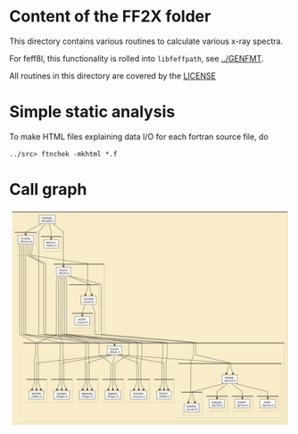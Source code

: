 
# Content of the FF2X folder

This directory contains various routines to calculate 
various x-ray spectra.

For feff8l, this functionality is rolled into `libfeffpath`, see
[../GENFMT](../GENFMT).

All routines in this directory are covered by the [LICENSE](../HEADERS/license.h)

# Simple static analysis

To make HTML files explaining data I/O for each fortran source file, do

	../src> ftnchek -mkhtml *.f

# Call graph

![call graph for the FF2X folder](tree/ff2x.png)
